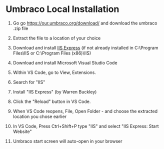 # Umbraco Local Installation


1. Go go https://our.umbraco.org/download/ and download the umbraco .zip file

2. Extract the file to a location of your choice

3. Download and install [IIS Express](https://www.microsoft.com/en-us/download/details.aspx?id=48264) (if not already installed in C:\Program Files\IIS or C:\Program Files (x86)\IIS)

4. Download and install Microsoft Visual Studio Code

5. Within VS Code, go to View, Extensions.

6. Search for "IIS"

7. Install "IIS Express" (by Warren Buckley)

8. Click the "Reload" button in VS Code.

9. When VS Code reopens, File, Open Folder - and choose the extracted location you chose earlier

10. In VS Code, Press Ctrl+Shift+P type "IIS" and select "IIS Express: Start Website"

11. Umbraco start screen will auto-open in your browser